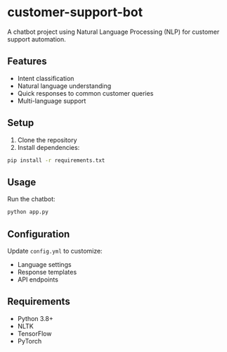 # customer-support-bot
A chatbot project using Natural Language Processing (NLP) for customer support automation.

## Features
- Intent classification
- Natural language understanding
- Quick responses to common customer queries
- Multi-language support

## Setup
1. Clone the repository
2. Install dependencies:
```bash
pip install -r requirements.txt
```

## Usage
Run the chatbot:
```bash
python app.py
```

## Configuration
Update `config.yml` to customize:
- Language settings
- Response templates
- API endpoints

## Requirements
- Python 3.8+
- NLTK
- TensorFlow
- PyTorch
